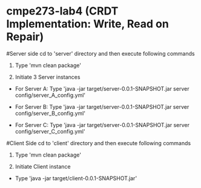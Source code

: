 # cmpe273-lab4 (CRDT Implementation: Write, Read on Repair)

#Server side
cd to 'server' directory and then execute following commands

1. Type 'mvn clean package'

2. Initiate 3 Server instances

- For Server A: Type 'java -jar target/server-0.0.1-SNAPSHOT.jar server config/server_A_config.yml'

- For Server B: Type 'java -jar target/server-0.0.1-SNAPSHOT.jar server config/server_B_config.yml'

- For Server C: Type 'java -jar target/server-0.0.1-SNAPSHOT.jar server config/server_C_config.yml'

#Client Side
cd to 'client' directory and then execute following commands

1. Type 'mvn clean package'

2. Initiate Client instance

- Type 'java -jar target/client-0.0.1-SNAPSHOT.jar'

